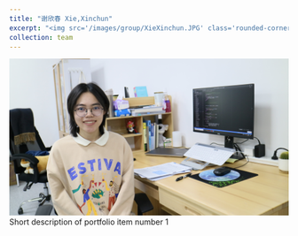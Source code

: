 ```yaml
---
title: "谢欣春 Xie,Xinchun"
excerpt: "<img src='/images/group/XieXinchun.JPG' class='rounded-corners'><br/>PhD student"
collection: team
---
```

<img src='/images/group/XieXinchun.JPG' class='rounded-corners'>
<br/>Short description of portfolio item number 1<br/>


